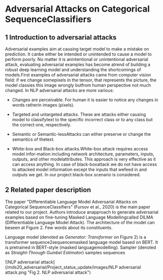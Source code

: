 # Adversarial Attacks on Categorical SequenceClassifiers

## **1  Introduction to adversarial attacks**

Adversarial examples aim at causing target model to make a mistake on prediction. It canbe either be intended or unintended to cause a model to perform poorly. No matter it is anintentional or unintentional adversarial attack, evaluating adversarial examples has become atrend of building a robust deep learning model and understanding the shortcomings of models.First examples of adversarial attacks came from computer vision field:  if we change somepixels in the tensor, that represents the picture, the model classies this image wrongly butfrom human perspective not much changed. In NLP adversarial attacks are more various:

* Changes are perceivable. For human it is easier to notice any changes in words ratherin images (pixels).

* Targeted and untargeted attacks. These are attacks either causing model to classifytext to the specific incorrect class or to any class but the correct one, respectively.

* Semantic or Semantic-lessAttacks can either preserve or change the semantics of thetext.

* White-box and Black-box attacks.White-box attack requires access model infor-mation including network architecture, parameters, inputs, outputs, and other modelattributes. This approach is very effective as it can access anything. In case of black-boxattack we do not have access to attacked model information except the inputs that wefeed in and outputs we get. In our project black-box scenario is considered.

## **2  Related paper description**

The paper "Differentiable Language Model Adversarial Attacks on Categorical SequenceClassifiers" (Fursov et al., 2020) is the main paper related to our project. Authors introduce anapproach to generate adversarial examples based on fine-tuning Masked Language Modellingcalled DILMA (DIfferentiable Language Model Attack). The architecture of the model can beseen at Figure 2. Few words about its constituents.

Language model (denoted as  _Generator: Transformer_ on Figure 2) is a transformer sequence2sequencemasked language model based on BERT. It is pretrained in BERT-style (masked languagemodelling). Sampler  (denoted  as _Straight-Through  Gumbel  Estimator_)  samples  sequences

![NLP adversarial attack](/mds20_adversarial/Project_status_update/images/NLP adversarial attack.png "Fig 2. NLP adversarial attack")
